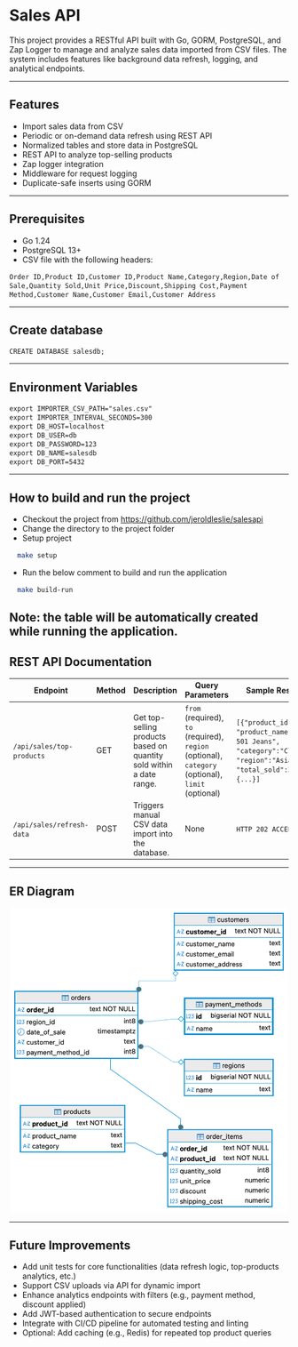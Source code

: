 # Sales API

This project provides a RESTful API built with Go, GORM, PostgreSQL, and Zap Logger to manage and analyze sales data imported from CSV files. The system includes features like background data refresh, logging, and analytical endpoints.

---

## Features

- Import sales data from CSV
- Periodic or on-demand data refresh using REST API
- Normalized tables and store data in PostgreSQL
- REST API to analyze top-selling products
- Zap logger integration
- Middleware for request logging
- Duplicate-safe inserts using GORM

---

## Prerequisites

- Go 1.24
- PostgreSQL 13+
- CSV file with the following headers:

```csv
Order ID,Product ID,Customer ID,Product Name,Category,Region,Date of Sale,Quantity Sold,Unit Price,Discount,Shipping Cost,Payment Method,Customer Name,Customer Email,Customer Address
```
---

## Create database
```
CREATE DATABASE salesdb;
```
---

## Environment Variables
```
export IMPORTER_CSV_PATH="sales.csv"
export IMPORTER_INTERVAL_SECONDS=300
export DB_HOST=localhost
export DB_USER=db
export DB_PASSWORD=123
export DB_NAME=salesdb
export DB_PORT=5432
```
---

## How to build and run the project
- Checkout the project from https://github.com/jeroldleslie/salesapi
- Change the directory to the project folder
- Setup project
```bash
  make setup
```
- Run the below comment to build and run the application

```bash
  make build-run
```
  Note: the table will be automatically created while running the application.
---
## REST API Documentation

| Endpoint                     | Method | Description                                                                      | Query Parameters                                                                                   | Sample Response                                                                                                             |
|------------------------------|--------|----------------------------------------------------------------------------------|----------------------------------------------------------------------------------------------------|-----------------------------------------------------------------------------------------------------------------------------|
| `/api/sales/top-products`    | GET    | Get top-selling products based on quantity sold within a date range.             | `from` (required), `to` (required), `region` (optional), `category` (optional), `limit` (optional) | `[{"product_id":"P789", "product_name":"Levi's 501 Jeans", "category":"Clothing", "region":"Asia", "total_sold":3}, {...}]` |
| `/api/sales/refresh-data`    | POST   | Triggers manual CSV data import into the database.                               | None                                                                                               | `HTTP 202 ACCEPTED`                                                                                                         |

---

## ER Diagram
![ER Diagram](salesapi_er_diagram.png)

---

## Future Improvements
- Add unit tests for core functionalities (data refresh logic, top-products analytics, etc.)
- Support CSV uploads via API for dynamic import
- Enhance analytics endpoints with filters (e.g., payment method, discount applied)
- Add JWT-based authentication to secure endpoints
- Integrate with CI/CD pipeline for automated testing and linting
- Optional: Add caching (e.g., Redis) for repeated top product queries
